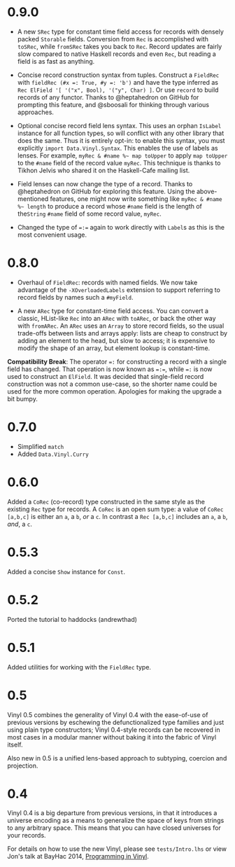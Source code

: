 # 0.9.0

- A new `SRec` type for constant time field access for records with densely packed `Storable` fields. Conversion from `Rec` is accomplished with `toSRec`, while `fromSRec` takes you back to `Rec`. Record updates are fairly slow compared to native Haskell records and even `Rec`, but reading a field is as fast as anything.

- Concise record construction syntax from tuples. Construct a `FieldRec` with `fieldRec (#x =: True, #y =: 'b')` and have the type inferred as `Rec ElField '[ '("x", Bool), '("y", Char) ]`. Or use `record` to build records of any functor. Thanks to @heptahedron on GitHub for prompting this feature, and @sboosali for thinking through various approaches.

- Optional concise record field lens syntax. This uses an orphan `IsLabel` instance for all function types, so will conflict with any other library that does the same. Thus it is entirely opt-in: to enable this syntax, you must explicitly `import Data.Vinyl.Syntax`. This enables the use of labels as lenses. For example, `myRec & #name %~ map toUpper` to apply `map toUpper` to the `#name` field of the record value `myRec`. This technique is thanks to Tikhon Jelvis who shared it on the Haskell-Cafe mailing list.

- Field lenses can now change the type of a record. Thanks to @heptahedron on GitHub for exploring this feature. Using the above-mentioned features, one might now write something like `myRec & #name %~ length` to produce a record whose `#name` field is the length of the`String` `#name` field of some record value, `myRec`.

- Changed the type of `=:=` again to work directly with `Label`s as this is the most convenient usage.

# 0.8.0

- Overhaul of `FieldRec`: records with named fields. We now take advantage of the `-XOverloadedLabels` extension to support referring to record fields by names such a `#myField`.

- A new `ARec` type for constant-time field access. You can convert a classic, HList-like `Rec` into an `ARec` with `toARec`, or back the other way with `fromARec`. An `ARec` uses an `Array` to store record fields, so the usual trade-offs between lists and arrays apply: lists are cheap to construct by adding an element to the head, but slow to access; it is expensive to modify the shape of an array, but element lookup is constant-time.

**Compatibility Break**: The operator `=:` for constructing a record with a single field has changed. That operation is now known as `=:=`, while `=:` is now used to construct an `ElField`. It was decided that single-field record construction was not a common use-case, so the shorter name could be used for the more common operation. Apologies for making the upgrade a bit bumpy.

# 0.7.0
- Simplified `match`
- Added `Data.Vinyl.Curry`

# 0.6.0

Added a `CoRec` (co-record) type constructed in the same style as the existing `Rec` type for records. A `CoRec` is an open sum type: a value of `CoRec [a,b,c]` is either an `a`, a `b`, *or* a `c`. In contrast a `Rec [a,b,c]` includes an `a`, a `b`, *and*, a `c`.

# 0.5.3

Added a concise `Show` instance for `Const`.

# 0.5.2

Ported the tutorial to haddocks (andrewthad)

# 0.5.1

Added utilities for working with the `FieldRec` type.

# 0.5

Vinyl 0.5 combines the generality of Vinyl 0.4 with the ease-of-use of previous
versions by eschewing the defunctionalized type families and just using plain
type constructors; Vinyl 0.4-style records can be recovered in most cases in a
modular manner without baking it into the fabric of Vinyl itself.

Also new in 0.5 is a unified lens-based approach to subtyping, coercion and
projection.

# 0.4

Vinyl 0.4 is a big departure from previous versions, in that it introduces a
universe encoding as a means to generalize the space of keys from strings to
any arbitrary space. This means that you can have closed universes for your
records.

For details on how to use the new Vinyl, please see `tests/Intro.lhs` or view
Jon's talk at BayHac 2014, [Programming in
Vinyl](http://www.jonmsterling.com/posts/2014-05-19-programming-in-vinyl-bayhac.html).
